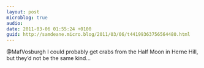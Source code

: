 ```yaml
---
layout: post
microblog: true
audio: 
date: 2011-03-06 01:55:24 +0100
guid: http://samdeane.micro.blog/2011/03/06/t44199363756564480.html
---
```

@MafVosburgh I could probably get crabs from the Half Moon in Herne Hill, but they’d not be the same kind...

